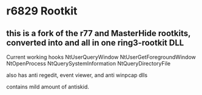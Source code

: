 
# r6829 Rootkit
## this is a fork of the r77 and MasterHide rootkits, converted into and all in one ring3-rootkit DLL

  Current working hooks
    NtUserQueryWindow
    NtUserGetForegroundWindow
    NtOpenProcess
    NtQuerySystemInformation
    NtQueryDirectoryFile
    
  also has anti regedit, event viewer, and anti winpcap dlls

  contains mild amount of antiskid.
